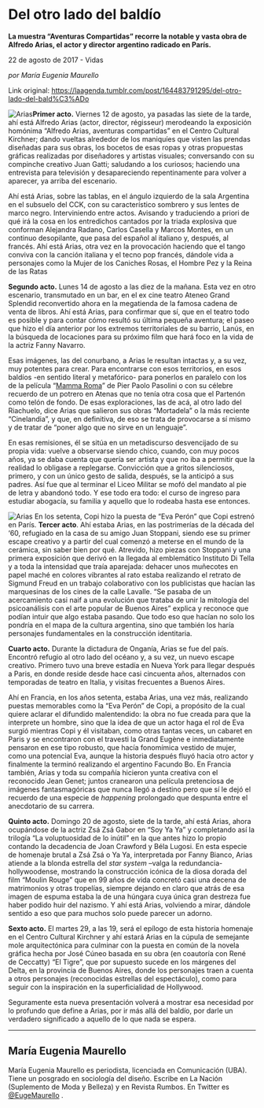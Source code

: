 # Del otro lado del baldío

**La muestra “Aventuras Compartidas” recorre la notable y vasta obra de Alfredo Arias, el actor y director argentino radicado en París.**

22 de agosto de 2017 - Vidas

_por María Eugenia Maurello_

Link original: https://laagenda.tumblr.com/post/164483791295/del-otro-lado-del-bald%C3%ADo

![Arias](https://64.media.tumblr.com/d113affe643ca5bd11cf28a3db7eb987/tumblr_inline_pdvzvsowMg1t6q87u_500.jpg)**Primer acto.** Viernes 12 de agosto, ya pasadas las siete de la tarde, ahí está Alfredo Arias (actor, director, régisseur) merodeando la exposición homónima “Alfredo Arias, aventuras compartidas” en el Centro Cultural Kirchner; dando vueltas alrededor de  los maniquíes que visten las prendas diseñadas para sus obras, los bocetos de esas ropas y otras propuestas gráficas realizadas por diseñadores y artistas visuales; conversando con su compinche creativo Juan Gatti; saludando a los curiosos; haciendo una entrevista para televisión y desapareciendo repentinamente para volver  a aparecer, ya arriba del escenario.

Ahí está Arias, sobre las tablas, en el ángulo izquierdo de la sala Argentina en el subsuelo del CCK, con su característico sombrero y sus lentes de marco negro. Interviniendo entre actos. Avisando y traduciendo a priori de qué irá la cosa en los entredichos cantados por la triada explosiva que conforman Alejandra Radano, Carlos Casella y Marcos Montes, en un continuo desopilante, que pasa del español al italiano y, después, al francés. Ahí está Arias, otra vez en la provocación haciendo que el tango conviva con la canción italiana y el tecno pop francés, dándole vida a personajes como la Mujer de los Caniches Rosas, el Hombre Pez y la Reina de las Ratas

**Segundo acto.** Lunes 14 de agosto a las diez de la mañana. Esta vez en otro escenario, transmutado en un bar, en el ex cine teatro Ateneo Grand Splendid reconvertido ahora en la megatienda de la famosa cadena de venta de libros. Ahí está Arias, para confirmar que sí, que en el teatro todo es posible y para contar cómo resultó su última pequeña aventura; el paseo que hizo el día anterior por los extremos territoriales de su barrio, Lanús,  en la búsqueda de locaciones para su próximo film que hará foco en la vida de la actriz Fanny Navarro.

Esas imágenes, las del conurbano, a Arias le resultan intactas y, a su vez, muy potentes para crear. Para encontrarse con esos territorios, en esos baldíos -en sentido literal y metafórico- para ponerlos en paralelo con los de la película “[Mamma Roma](https://www.youtube.com/watch?v=yNbE5X2jmJ8)” de Pier Paolo Pasolini o  con su célebre recuerdo de un potrero en Atenas que no tenía otra cosa que el Partenón como telón de fondo. De esas exploraciones, las de acá, al otro lado del Riachuelo, dice Arias que salieron sus obras “Mortadela” o la más reciente “Cinelandia”,  y que, en definitiva, de eso se trata de provocarse a sí mismo y de tratar de “poner algo que no sirve en un lenguaje”.

En esas remisiones, él se sitúa en un metadiscurso desvencijado de su propia vida: vuelve a observarse siendo chico, cuando, con muy pocos años, ya se daba cuenta que quería ser artista y que no iba a permitir que la realidad lo obligase a replegarse. Convicción que a gritos silenciosos, primero, y con un único gesto de salida, después, se la anticipó a sus padres. Así fue que al terminar el Liceo Militar se mofó del mandato al pie de letra y abandonó todo. Y ese todo era todo: el curso de ingreso para estudiar abogacía, su familia y  aquello que lo rodeaba hasta ese entonces.

![Arias](https://64.media.tumblr.com/d113affe643ca5bd11cf28a3db7eb987/tumblr_inline_pdvzvsowMg1t6q87u_500.jpg) En los setenta, Copi hizo la puesta de “Eva Perón” que Copi estrenó en París. **Tercer acto**. Ahí estaba Arias, en las postrimerías de la década del ‘60, refugiado en la casa de su amigo Juan Stoppani, siendo ese su primer escape creativo y a partir del cual comenzó a meterse en el mundo de la cerámica, sin saber  bien por qué. Atrevido, hizo piezas con Stoppani y una primera exposición que derivó en la llegada al emblemático Instituto Di Tella y a toda la intensidad que traía aparejada: dehacer unos muñecotes en papel maché en colores vibrantes al rato estaba realizando el retrato de Sigmund Freud en un trabajo colaborativo con los publicistas que hacían las marquesinas de los cines de la calle Lavalle. “Se pasaba de un acercamiento casi naif a una evolución que trataba de unir la mitología del psicoanálisis con el arte popular de Buenos Aires” explica y reconoce que podían intuir que algo estaba pasando. Que todo eso que hacían no solo los pondría en el mapa de la cultura argentina, sino que también los haría personajes fundamentales en la construcción identitaria.

**Cuarto acto.** Durante la dictadura de Onganía, Arias se fue del país. Encontró refugio al otro lado del océano y, a su vez, un nuevo escape creativo. Primero tuvo una breve estadía en Nueva York para llegar después a Paris, en donde reside desde hace casi cincuenta años, alternados con temporadas de teatro en Italia, y visitas frecuentes a Buenos Aires.

Ahí en Francia, en los años setenta, estaba Arias, una vez más, realizando puestas memorables como la “Eva Perón” de Copi, a propósito de la cual  quiere aclarar el difundido malentendido: la obra no fue creada para que la interprete un hombre, sino que la idea de que un actor haga el rol de Eva surgió mientras Copi y él visitaban, como otras tantas veces, un cabaret en Paris y se encontraron con el travesti la Grand Eugène e inmediatamente pensaron en ese tipo robusto, que hacía fonomímica vestido de mujer, como una potencial Eva, aunque la historia después fluyó hacia otro actor y finalmente la terminó realizando el argentino Facundo Bo. En Francia también, Arias y toda su compañía hicieron yunta creativa con el reconocido Jean Genet; juntos cranearon una película pretenciosa de imágenes fantasmagóricas que nunca llegó a destino pero que sí le dejó el recuerdo de una especie de *happening* prolongado que despunta entre el anecdotario de su carrera.

**Quinto acto.** Domingo 20 de agosto, siete de la tarde, ahí está Arias, ahora ocupándose de la actriz Zsá Zsá Gabor en “Soy Ya Ya”  y completando así la trilogía “La voluptuosidad de lo inútil” en la que antes hizo lo propio contando la decadencia de Joan Crawford y  Béla Lugosi. En esta especie de homenaje brutal a Zsá Zsá o Ya Ya, interpretada por Fanny Bianco, Arias atiende a la blonda estrella del *star system* –valga la redundancia- hollywoodense, mostrando la construcción icónica de la diosa dorada del film “Moulin Rouge” que en 99 años de vida concretó casi una decena de matrimonios y otras tropelías, siempre dejando en claro que atrás de esa imagen de espuma estaba la de una húngara cuya única gran destreza fue haber podido huir del nazismo. Y ahí está Arias, volviendo a mirar, dándole sentido a eso que para muchos solo puede parecer un adorno.

**Sexto acto.** El martes 29, a las 19, será el epílogo de esta historia homenaje en el Centro Cultural Kirchner y ahí estará Arias en la cúpula de semejante mole arquitectónica para culminar con la puesta en común de la novela gráfica hecha por José Cúneo basada en su obra (en coautoría con René de Ceccatty) “El Tigre”, que por supuesto sucede en los márgenes del Delta, en la provincia de Buenos Aires, donde los personajes traen a cuenta a otros personajes (reconocidas estrellas del espectáculo), como para seguir con la inspiración en la superficialidad de Hollywood.

Seguramente esta nueva presentación volverá a mostrar esa necesidad por lo profundo que define a Arias, por ir más allá del baldío, por darle un verdadero significado a aquello de lo que nada se espera.



---

 María Eugenia Maurello
-----------------------

 María Eugenia Maurello es periodista, licenciada en Comunicación (UBA). Tiene un posgrado en sociología del diseño. Escribe en La Nación (Suplemento de Moda y Belleza) y en Revista Rumbos. En Twitter es [@EugeMaurello](https://twitter.com/EugeMaurello?lang=es) . 

